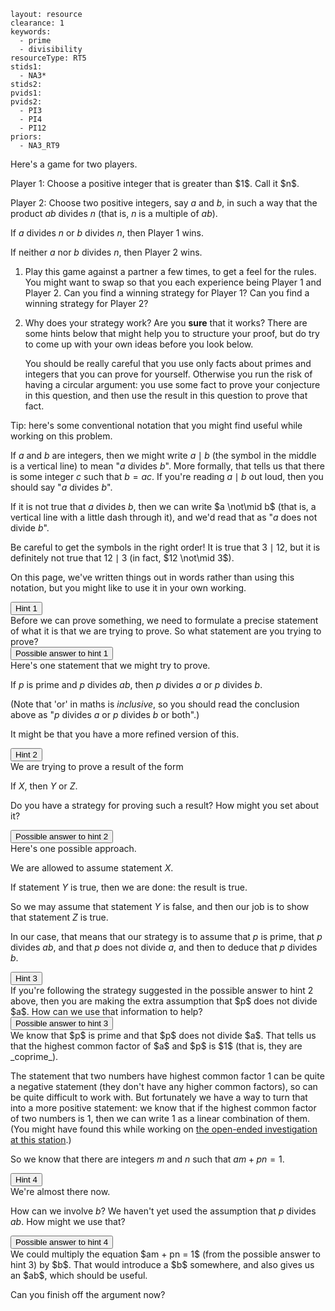 ````
layout: resource
clearance: 1
keywords:
  - prime
  - divisibility
resourceType: RT5
stids1:
  - NA3*
stids2:
pvids1:
pvids2:
  - PI3
  - PI4
  - PI12
priors:
  - NA3_RT9

````

Here's a game for two players.

<div class="well">
Player 1: Choose a positive integer that is greater than $1$.  Call it $n$.

Player 2: Choose two positive integers, say $a$ and $b$, in such a way that the product $ab$ divides $n$ (that is, $n$ is a multiple of $ab$).

If $a$ divides $n$ or $b$ divides $n$, then Player 1 wins.

If neither $a$ nor $b$ divides $n$, then Player 2 wins.
</div>

1.  Play this game against a partner a few times, to get a feel for the rules.  You might want to swap so that you each experience being Player 1 and Player 2.  Can you find a winning strategy for Player 1?  Can you find a winning strategy for Player 2?

2.  Why does your strategy work?  Are you __sure__ that it works?  There are some hints below that might help you to structure your proof, but do try to come up with your own ideas before you look below.

    You should be really careful that you use only facts about primes and integers that you can prove for yourself.  Otherwise you run the risk of having a circular argument: you use some fact to prove your conjecture in this question, and then use the result in this question to prove that fact.

<div class="chalk">
Tip: here's some conventional notation that you might find useful while working on this problem.

If $a$ and $b$ are integers, then we might write $a \mid b$ (the symbol in the middle is a vertical line) to mean "$a$ divides $b$".  More formally, that tells us that there is some integer $c$ such that $b = ac$.  If you're reading $a \mid b$ out loud, then you should say "$a$ divides $b$".  

If it is not true that $a$ divides $b$, then we can write $a \not\mid b$ (that is, a vertical line with a little dash through it), and we'd read that as "$a$ does not divide $b$".

Be careful to get the symbols in the right order!  It is true that $3 \mid 12$, but it is definitely not true that $12 \mid 3$ (in fact, $12 \not\mid 3$).

On this page, we've written things out in words rather than using this notation, but you might like to use it in your own working.
</div> 

<button type="button" class="btn btn-action" data-toggle="collapse" data-target="#hint1">
Hint 1
</button>

<div id="hint1" class="collapse">
Before we can prove something, we need to formulate a precise statement of what it is that we are trying to prove.  So what statement are you trying to prove?
</div>

<button type="button" class="btn btn-action" data-toggle="collapse" data-target="#answer1">
Possible answer to hint 1
</button>

<div id="answer1" class="collapse">
Here's one statement that we might try to prove.

If $p$ is prime and $p$ divides $ab$, then $p$ divides $a$ or $p$ divides $b$.

(Note that 'or' in maths is _inclusive_, so you should read the conclusion above as "$p$ divides $a$ or $p$ divides $b$ or both".)

It might be that you have a more refined version of this.
</div>

<button type="button" class="btn btn-action" data-toggle="collapse" data-target="#hint2">
Hint 2
</button>

<div id="hint2" class="collapse">
We are trying to prove a result of the form

If $X$, then $Y$ or $Z$.

Do you have a strategy for proving such a result?  How might you set about it?
</div>

<button type="button" class="btn btn-action" data-toggle="collapse" data-target="#answer2">
Possible answer to hint 2
</button>

<div id="answer2" class="collapse">
Here's one possible approach.

We are allowed to assume statement $X$.

If statement $Y$ is true, then we are done: the result is true.

So we may assume that statement $Y$ is false, and then our job is to show that statement $Z$ is true.

In our case, that means that our strategy is to assume that $p$ is prime, that $p$ divides $ab$, and that $p$ does not divide $a$, and then to deduce that $p$ divides $b$.
</div>

<button type="button" class="btn btn-action" data-toggle="collapse" data-target="#hint3">
Hint 3
</button>

<div id="hint3" class="collapse">
If you're following the strategy suggested in the possible answer to hint 2 above, then you are making the extra assumption that $p$ does not divide $a$.  How can we use that information to help?
</div>

<button type="button" class="btn btn-action" data-toggle="collapse" data-target="#answer3">
Possible answer to hint 3
</button>

<div id="answer3" class="collapse">
We know that $p$ is prime and that $p$ does not divide $a$.  That tells us that the highest common factor of $a$ and $p$ is $1$ (that is, they are _coprime_).

The statement that two numbers have highest common factor $1$ can be quite a negative statement (they don't have any higher common factors), so can be quite difficult to work with.  But fortunately we have a way to turn that into a more positive statement: we know that if the highest common factor of two numbers is $1$, then we can write $1$ as a linear combination of them.  (You might have found this while working on [the open-ended investigation at this station](../NA3_RT9/index.html).)

So we know that there are integers $m$ and $n$ such that $am + pn = 1$.
</div>

<button type="button" class="btn btn-action" data-toggle="collapse" data-target="#hint4">
Hint 4
</button>

<div id="hint4" class="collapse">
We're almost there now.

How can we involve $b$?  We haven't yet used the assumption that $p$ divides $ab$.  How might we use that?
</div>

<button type="button" class="btn btn-action" data-toggle="collapse" data-target="#answer4">
Possible answer to hint 4
</button>

<div id="answer4" class="collapse">
We could multiply the equation $am + pn = 1$ (from the possible answer to hint 3) by $b$.  That would introduce a $b$ somewhere, and also gives us an $ab$, which should be useful.

Can you finish off the argument now?
</div>
